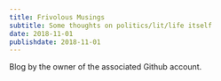 ```yaml
---
title: Frivolous Musings
subtitle: Some thoughts on politics/lit/life itself
date: 2018-11-01
publishdate: 2018-11-01
---
```


Blog by the owner of the associated Github account.
